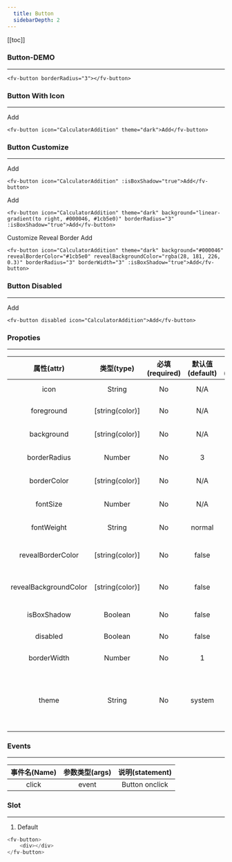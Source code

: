 ```yaml
---
  title: Button
  sidebarDepth: 2
---
```

  
[[toc]]

### Button-DEMO
---


<ClientOnly>
<fv-button borderRadius="3"></fv-button>
</ClientOnly>

```vue
<fv-button borderRadius="3"></fv-button>
```

### Button With Icon
---
<ClientOnly>
<fv-button icon="CalculatorAddition" theme="dark">Add</fv-button>
</ClientOnly>

```vue
<fv-button icon="CalculatorAddition" theme="dark">Add</fv-button>
```

### Button Customize
---
<ClientOnly>
<fv-button icon="CalculatorAddition" :isBoxShadow="true">Add</fv-button>
</ClientOnly>

```vue
<fv-button icon="CalculatorAddition" :isBoxShadow="true">Add</fv-button>
``` 

</ClientOnly>
<fv-button icon="CalculatorAddition" theme="dark" background="linear-gradient(to right, #000046, #1cb5e0)" borderRadius="3" :isBoxShadow="true">Add</fv-button>
</ClientOnly>

```vue
<fv-button icon="CalculatorAddition" theme="dark" background="linear-gradient(to right, #000046, #1cb5e0)" borderRadius="3" :isBoxShadow="true">Add</fv-button>
```

Customize Reveal Border
<ClientOnly>
<fv-button icon="CalculatorAddition" theme="dark" background="#000046" revealBorderColor="#1cb5e0" revealBackgroundColor="rgba(28, 181, 226, 0.3)" borderRadius="3" borderWidth="3" :isBoxShadow="true">Add</fv-button>
</ClientOnly>

```vue
<fv-button icon="CalculatorAddition" theme="dark" background="#000046" revealBorderColor="#1cb5e0" revealBackgroundColor="rgba(28, 181, 226, 0.3)" borderRadius="3" borderWidth="3" :isBoxShadow="true">Add</fv-button>
```

### Button Disabled
---
<ClientOnly>
<fv-button disabled icon="CalculatorAddition">Add</fv-button>
</ClientOnly>

```vue
<fv-button disabled icon="CalculatorAddition">Add</fv-button>
```



### Propoties
---
|      属性(attr)       |             类型(type)             | 必填(required) | 默认值(default) |    说明(statement)     |
|:---------------------:|:----------------------------------:|:--------------:|:---------------:|:----------------------:|
|         icon          |              String              |       No       |       N/A       | Icon with Fabric-Icon  |
|      foreground       |          [string(color)]           |       No       |       N/A       |     Button 前景色      |
|      background       |          [string(color)]           |       No       |       N/A       |     Button 背景色      |
|     borderRadius      |              Number              |       No       |        3        |    Button 圆角大小     |
|      borderColor      |          [string(color)]           |       No       |       N/A       |    Button 边框颜色     |
|       fontSize        |              Number              |       No       |       N/A       |    Button 字体大小     |
|      fontWeight       |              String              |       No       |     normal      |   Button 字体粗细度    |
|   revealBorderColor   |          [string(color)]           |       No       |      false      | Button Reveal 边框颜色 |
| revealBackgroundColor |          [string(color)]           |       No       |      false      | Button Reveal 背景颜色 |
|      isBoxShadow      |             Boolean              |       No       |      false      |    开启`Button`阴影    |
|       disabled        |             Boolean              |       No       |      false      |    Disabled button     |
|      borderWidth      |              Number              |       No       |        1        |    Button 边框大小     |
|     theme     | String |       No       |     system      |       主题样式, 包含`light`, `dark`, `system`, `custom`几种样式              |

### Events
---
| 事件名(Name) | 参数类型(args) | 说明(statement) |
|:------------:|:--------------:|:---------------:|
|    click     |     event      | Button onclick  |

### Slot
---
1. Default

```javascript
<fv-button>
    <div></div>
</fv-button>
```